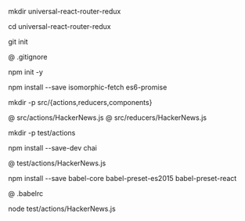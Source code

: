 mkdir universal-react-router-redux

cd universal-react-router-redux

git init

@ .gitignore

npm init -y

npm install --save isomorphic-fetch es6-promise

mkdir -p src/{actions,reducers,components}

@ src/actions/HackerNews.js
@ src/reducers/HackerNews.js

mkdir -p test/actions

npm install --save-dev chai

@ test/actions/HackerNews.js

npm install --save babel-core babel-preset-es2015 babel-preset-react

@ .babelrc

node test/actions/HackerNews.js
